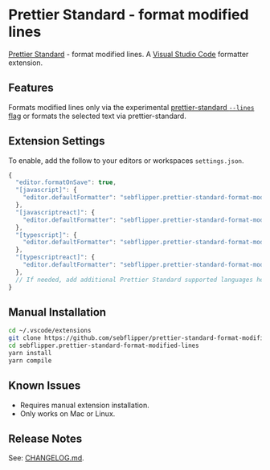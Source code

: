# Prettier Standard - format modified lines

[Prettier Standard](https://github.com/sheerun/prettier-standard) - format modified lines. A [Visual Studio Code](https://code.visualstudio.com) formatter extension.

## Features

Formats modified lines only via the experimental [prettier-standard `--lines` flag](https://github.com/sheerun/prettier-standard#usage) or formats the selected text via prettier-standard.

## Extension Settings

To enable, add the follow to your editors or workspaces `settings.json`.

```js
{
  "editor.formatOnSave": true,
  "[javascript]": {
    "editor.defaultFormatter": "sebflipper.prettier-standard-format-modified-lines"
  },
  "[javascriptreact]": {
    "editor.defaultFormatter": "sebflipper.prettier-standard-format-modified-lines"
  },
  "[typescript]": {
    "editor.defaultFormatter": "sebflipper.prettier-standard-format-modified-lines"
  },
  "[typescriptreact]": {
    "editor.defaultFormatter": "sebflipper.prettier-standard-format-modified-lines"
  },
  // If needed, add additional Prettier Standard supported languages here...
}
```

## Manual Installation

```bash
cd ~/.vscode/extensions
git clone https://github.com/sebflipper/prettier-standard-format-modified-lines.git sebflipper.prettier-standard-format-modified-lines
cd sebflipper.prettier-standard-format-modified-lines
yarn install
yarn compile
```

## Known Issues

* Requires manual extension installation.
* Only works on Mac or Linux.

## Release Notes

See: [CHANGELOG.md](CHANGELOG.md).
